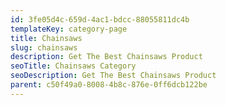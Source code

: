 ```yaml
---
id: 3fe05d4c-659d-4ac1-bdcc-88055811dc4b
templateKey: category-page
title: Chainsaws
slug: chainsaws
description: Get The Best Chainsaws Product
seoTitle: Chainsaws Category
seoDescription: Get The Best Chainsaws Product
parent: c50f49a0-8008-4b8c-876e-0ff6dcb122be
---
```

